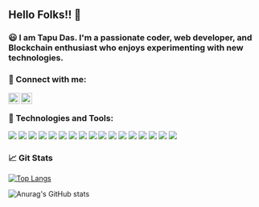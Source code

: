 ## Hello Folks!! 👋

### 😃 I am Tapu Das. I'm a passionate coder, web developer, and Blockchain enthusiast who enjoys experimenting with new technologies. 
<!--


- 🔭 I’m currently working on problem solving and my personal projects.
- 🌱 I’m currently learning new technologies.
- 🥅 2021 Goals: I want to improve my skills as a software engineer. 
- ⚡ Fun fact: I love to read books and watch detective movies.
-->


### 🤝 Connect with me:
[<img align="left" alt="" width="22px" src="https://cdn.jsdelivr.net/npm/simple-icons@v3/icons/linkedin.svg" />][linkedin]
[<img align="left" alt="Tapu106 | Instagram" width="22px" src="https://cdn.jsdelivr.net/npm/simple-icons@v3/icons/instagram.svg" />][instagram]

<br />


### 🔧 Technologies and Tools:


![](https://img.shields.io/badge/C-00599C?style=for-the-badge&logo=c&logoColor=white)
![](https://img.shields.io/badge/C%2B%2B-00599C?style=for-the-badge&logo=c%2B%2B&logoColor=white)
![](https://img.shields.io/badge/Java-ED8B00?style=for-the-badge&logo=java&logoColor=white)
![](https://img.shields.io/badge/JavaScript-323330?style=for-the-badge&logo=javascript&logoColor=F7DF1E)
![](https://img.shields.io/badge/Go-00ADD8?style=for-the-badge&logo=go&logoColor=white)
![](https://img.shields.io/badge/HTML-239120?style=for-the-badge&logo=html5&logoColor=white)
![](https://img.shields.io/badge/CSS-239120?&style=for-the-badge&logo=css3&logoColor=white)
![](https://img.shields.io/badge/Node.js-43853D?style=for-the-badge&logo=node.js&logoColor=white)
![](https://img.shields.io/badge/Express.js-404D59?style=for-the-badge)
![](https://img.shields.io/badge/Laravel-FF2D20?style=for-the-badge&logo=laravel&logoColor=white)
![](https://img.shields.io/badge/MongoDB-4EA94B?style=for-the-badge&logo=mongodb&logoColor=white)
![](https://img.shields.io/badge/React-20232A?style=for-the-badge&logo=react&logoColor=61DAFB)
![](https://img.shields.io/badge/VS%20Code-007ACC.svg?style=for-the-badge&logo=visual%20studio%20code&logoColor=white&color=007ACC)
![](https://img.shields.io/badge/git-%3776AB.svg?style=for-the-badge&logo=git&logoColor=white&color=F05032)
![](https://img.shields.io/badge/Ubuntu-E95420?style=for-the-badge&logo=ubuntu&logoColor=white)
![](https://img.shields.io/badge/Shell_Script-121011?style=for-the-badge&logo=gnu-bash&logoColor=white)
![](https://img.shields.io/badge/docker-%FF2D20.svg?style=for-the-badge&logo=docker&logoColor=white&color=FF2D20)


### 📈 Git Stats
[![Top Langs](https://github-readme-stats.vercel.app/api/top-langs/?username=Tapu106&layout=compact&langs_count=20&theme=blue-green)](https://github.com/anuraghazra/github-readme-stats)

![Anurag's GitHub stats](https://github-readme-stats.vercel.app/api?username=Tapu106&show_icons=true&theme=blue-green)





[linkedin]: https://www.linkedin.com/in/tapu-das-106/
[instagram]: https://www.instagram.com/dasbabu_originals/
